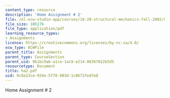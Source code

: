 ```yaml
---
content_type: resource
description: 'Home Assignment # 2'
file: /ol-ocw-studio-app/courses/16-20-structural-mechanics-fall-2002/9c8a13ce924e5f78903d1c0672fed7e8_ha2.pdf
file_size: 105176
file_type: application/pdf
learning_resource_types:
- Assignments
license: https://creativecommons.org/licenses/by-nc-sa/4.0/
ocw_type: OCWFile
parent_title: Assignments
parent_type: CourseSection
parent_uid: 9b1bc9a6-a1ce-1ac9-e214-06367022b5d5
resourcetype: Document
title: ha2.pdf
uid: 9c8a13ce-924e-5f78-903d-1c0672fed7e8
---
```

Home Assignment # 2